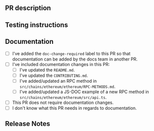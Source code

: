 ## PR description

<!-- Enter PR description here. Don't forget to link any issues that are resolved by this PR. -->

## Testing instructions

<!-- If there are any relevant instructions for testing this PR, add them here. -->

## Documentation

<!-- Consider the documentation needs of this PR, and select the appropriate option. -->

- [ ] I've added the `doc-change-required` label to this PR so that documentation can be added by the docs team in another PR.
- [ ] I've included documentation changes in this PR:
  - [ ] I've updated the `README.md`.
  - [ ] I've updated the `CONTRIBUTING.md`.
  - [ ] I've added/updated an RPC method in `src/chains/ethereum/ethereum/RPC-METHODS.md`.
  - [ ] I've added/updated a JS-DOC example of a new RPC method in `src/chains/ethereum/ethereum/src/api.ts`.
- [ ] This PR does not require documentation changes.
- [ ] I don't know what this PR needs in regards to documentation. <!-- There's no shame in asking for help :-) -->

## Release Notes

<!-- In an effort to automate the generation of release notes, each PR has a "release-ready" explanation of the change. Everything after this comment will be added to our initial set of auto-generated notes (don't worry, we'll proof read them first before shipping). If you are an external contributor, feel free to skip this section; we'll come by to add in some release notes later. If you want to give it a go, check out our previous release notes for some examples of our style: https://github.com/trufflesuite/ganache/releases -->
